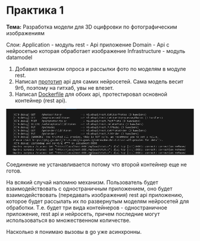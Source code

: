 # Практика 1
**Тема:** Разработка модели для 3D оцифровки по фотографическим изображениям


Слои:
Application - модуль rest - Api приложение
Domain - Api с нейросетью которая обработает изображение
Infrastructure - модуль datamodel 


1. Добавил механизм опроса и рассылки фото по моделям в модуле rest.
2. Написал [прототип](https://github.com/Runedragon-dev/dist_sys/tree/main/src/ModelAPI) api для самих нейросетей. Сама модель весит 9гб, поэтому на гитхаб, увы не влезет.
3. Написал [Dockerfile](https://github.com/Runedragon-dev/dist_sys/blob/main/src/MLWebApi/Dockerfile) для обоих api, протестировал основной контейнер (rest api).

![Приложение работает.](practice_1_app_work.png)

Соединение не устанавливается потому что второй контейнер еще не готов.

На всякий случай напомню механизм. Пользователь будет взаимодействовать с одностраничным приложением, оно будет взаимодействовать (передавать изображения) rest api приложению, которое будет рассылать их по развернутым моделям нейросетей для обработки. Т.е. будет три вида контейнеров - одностраничное приложение, rest api и нейросеть, причем последние могут использоваться во множественном количестве.

Насколько я понимаю вызовы в go уже асинхронны.
